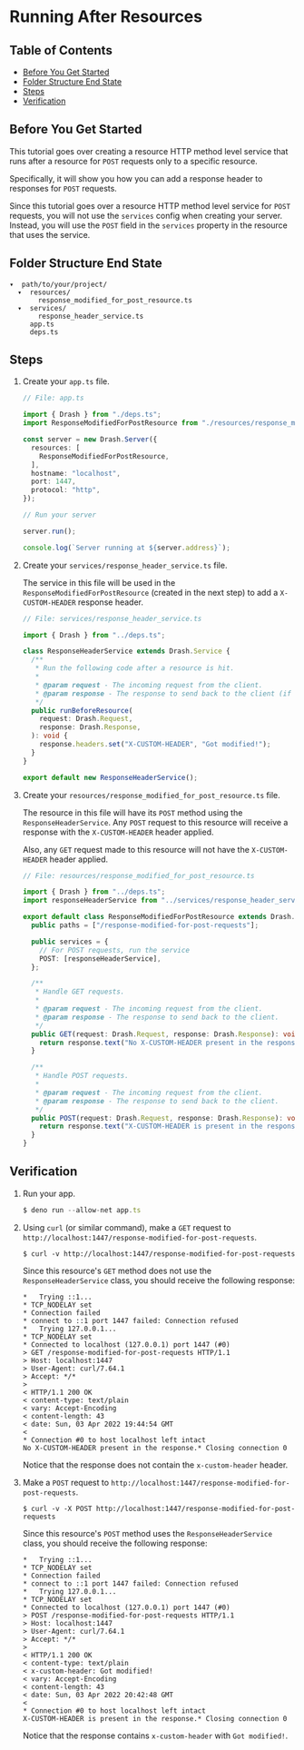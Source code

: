 # Running After Resources

## Table of Contents

- [Before You Get Started](#before-you-get-started)
- [Folder Structure End State](#folder-structure-end-state)
- [Steps](#steps)
- [Verification](#verification)

## Before You Get Started

This tutorial goes over creating a resource HTTP method level service that runs
after a resource for `POST` requests only to a specific resource.

Specifically, it will show you how you can add a response header to responses
for `POST` requests.

Since this tutorial goes over a resource HTTP method level service for `POST`
requests, you will not use the `services` config when creating your server.
Instead, you will use the `POST` field in the `services` property in the
resource that uses the service.

## Folder Structure End State

```text
▾  path/to/your/project/
  ▾  resources/
       response_modified_for_post_resource.ts
  ▾  services/
       response_header_service.ts
     app.ts
     deps.ts
```

## Steps

1. Create your `app.ts` file.

   ```typescript
   // File: app.ts

   import { Drash } from "./deps.ts";
   import ResponseModifiedForPostResource from "./resources/response_modified_for_post_resource.ts";

   const server = new Drash.Server({
     resources: [
       ResponseModifiedForPostResource,
     ],
     hostname: "localhost",
     port: 1447,
     protocol: "http",
   });

   // Run your server

   server.run();

   console.log(`Server running at ${server.address}`);
   ```

2. Create your `services/response_header_service.ts` file.

   The service in this file will be used in the
   `ResponseModifiedForPostResource` (created in the next step) to add a
   `X-CUSTOM-HEADER` response header.

   ```typescript
   // File: services/response_header_service.ts

   import { Drash } from "../deps.ts";

   class ResponseHeaderService extends Drash.Service {
     /**
      * Run the following code after a resource is hit.
      *
      * @param request - The incoming request from the client.
      * @param response - The response to send back to the client (if needed).
      */
     public runBeforeResource(
       request: Drash.Request,
       response: Drash.Response,
     ): void {
       response.headers.set("X-CUSTOM-HEADER", "Got modified!");
     }
   }

   export default new ResponseHeaderService();
   ```

3. Create your `resources/response_modified_for_post_resource.ts` file.

   The resource in this file will have its `POST` method using the
   `ResponseHeaderService`. Any `POST` request to this resource will receive a
   response with the `X-CUSTOM-HEADER` header applied.

   Also, any `GET` request made to this resource will not have the
   `X-CUSTOM-HEADER` header applied.

   ```typescript
   // File: resources/response_modified_for_post_resource.ts

   import { Drash } from "../deps.ts";
   import responseHeaderService from "../services/response_header_service.ts";

   export default class ResponseModifiedForPostResource extends Drash.Resource {
     public paths = ["/response-modified-for-post-requests"];

     public services = {
       // For POST requests, run the service
       POST: [responseHeaderService],
     };

     /**
      * Handle GET requests.
      *
      * @param request - The incoming request from the client.
      * @param response - The response to send back to the client.
      */
     public GET(request: Drash.Request, response: Drash.Response): void {
       return response.text("No X-CUSTOM-HEADER present in the response.");
     }

     /**
      * Handle POST requests.
      *
      * @param request - The incoming request from the client.
      * @param response - The response to send back to the client.
      */
     public POST(request: Drash.Request, response: Drash.Response): void {
       return response.text("X-CUSTOM-HEADER is present in the response.");
     }
   }
   ```

## Verification

1. Run your app.

   ```typescript
   $ deno run --allow-net app.ts
   ```

2. Using `curl` (or similar command), make a `GET` request to
   `http://localhost:1447/response-modified-for-post-requests`.

   ```text
   $ curl -v http://localhost:1447/response-modified-for-post-requests
   ```

   Since this resource's `GET` method does not use the `ResponseHeaderService`
   class, you should receive the following response:

   ```text
   *   Trying ::1...
   * TCP_NODELAY set
   * Connection failed
   * connect to ::1 port 1447 failed: Connection refused
   *   Trying 127.0.0.1...
   * TCP_NODELAY set
   * Connected to localhost (127.0.0.1) port 1447 (#0)
   > GET /response-modified-for-post-requests HTTP/1.1
   > Host: localhost:1447
   > User-Agent: curl/7.64.1
   > Accept: */*
   >
   < HTTP/1.1 200 OK
   < content-type: text/plain
   < vary: Accept-Encoding
   < content-length: 43
   < date: Sun, 03 Apr 2022 19:44:54 GMT
   <
   * Connection #0 to host localhost left intact
   No X-CUSTOM-HEADER present in the response.* Closing connection 0
   ```

   Notice that the response does not contain the `x-custom-header` header.

3. Make a `POST` request to
   `http://localhost:1447/response-modified-for-post-requests`.

   ```text
   $ curl -v -X POST http://localhost:1447/response-modified-for-post-requests
   ```

   Since this resource's `POST` method uses the `ResponseHeaderService` class,
   you should receive the following response:

   ```text
   *   Trying ::1...
   * TCP_NODELAY set
   * Connection failed
   * connect to ::1 port 1447 failed: Connection refused
   *   Trying 127.0.0.1...
   * TCP_NODELAY set
   * Connected to localhost (127.0.0.1) port 1447 (#0)
   > POST /response-modified-for-post-requests HTTP/1.1
   > Host: localhost:1447
   > User-Agent: curl/7.64.1
   > Accept: */*
   >
   < HTTP/1.1 200 OK
   < content-type: text/plain
   < x-custom-header: Got modified!
   < vary: Accept-Encoding
   < content-length: 43
   < date: Sun, 03 Apr 2022 20:42:48 GMT
   <
   * Connection #0 to host localhost left intact
   X-CUSTOM-HEADER is present in the response.* Closing connection 0
   ```

   Notice that the response contains `x-custom-header` with `Got modified!`.

